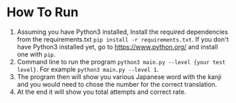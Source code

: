 # How To Run

1. Assuming you have Python3 installed, Install the required dependencies from the requirements.txt `pip install -r requirements.txt`.
   If you don't have Python3 installed yet, go to https://www.python.org/ and install one with `pip`.
2. Command line to run the program `python3 main.py --level {your test level}`. For example `python3 main.py --level 1`.
3. The program then will show you various Japanese word with the kanji and you would need to chose the number for the correct translation.
4. At the end it will show you total attempts and correct rate.
